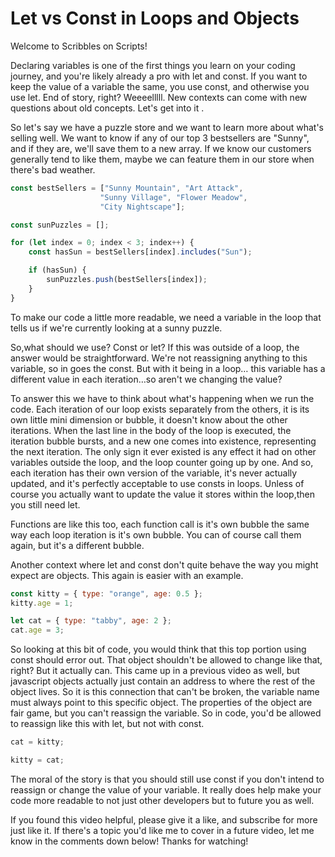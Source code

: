 # Let vs Const in Loops and Objects

Welcome to Scribbles on Scripts!

Declaring variables is one of the first things you learn on your coding journey, and you're likely already a pro with let and const. 
If you want to keep the value of a variable the same, you use const, and otherwise you use let. End of story, right? Weeeelllll. 
New contexts can come with new questions about old concepts. Let's get into it .

So let's say we have a puzzle store and we want to learn more about what's selling well. We want to know if any of our top 3 bestsellers are "Sunny", and if they are, we'll save them to a new array. If we know our customers generally tend to like them, maybe we can feature them in our store when there's bad weather. 

```js
const bestSellers = ["Sunny Mountain", "Art Attack", 
                    "Sunny Village", "Flower Meadow", 
                    "City Nightscape"];

const sunPuzzles = [];

for (let index = 0; index < 3; index++) {
    const hasSun = bestSellers[index].includes("Sun");

    if (hasSun) {
        sunPuzzles.push(bestSellers[index]);
    }
}
```

To make our code a little more readable, we need a variable in the loop that tells us if  we're currently looking at a sunny puzzle. 

So,what should we use? Const or let? If this was outside of a loop, the answer would be straightforward.  We're not reassigning anything to this variable, so in goes the const. But with it being in a loop… this variable has a different value in each iteration…so aren't we changing the value? 

 To answer this we have to think about what's happening when we run the code. Each iteration of our loop exists separately from the others, it is its own little mini dimension or bubble, it doesn't know about the other iterations. When the last line in the body of the loop is executed, the iteration bubble bursts, and a new one comes into existence, representing the next iteration. The only sign it ever existed is any effect it had on other variables outside the loop, and the loop counter going up by one. And so, each iteration has their own version of the variable, it's never actually updated, and it's perfectly acceptable to use consts in loops. Unless of course you actually want to update the value it stores within the loop,then you still need let. 

Functions are like this too, each function call is it's own bubble the same way each loop iteration is it's own bubble. You can of course call them again, but it's a different bubble.

Another context where let and const don't quite behave the way you might expect are objects. This again is easier with an example. 

```js
const kitty = { type: "orange", age: 0.5 }; 
kitty.age = 1; 

let cat = { type: "tabby", age: 2 };
cat.age = 3;
```

So looking at this bit of code, you would think that this top portion using const should error out. That object shouldn't be allowed to change like that, right? But it actually can. This came up in a previous video as well, but javascript objects actually just contain an address to where the rest of the object lives. So it is this connection that can't be broken, the variable name must always point to this specific object. The properties of the object are fair game, but you can't reassign the variable. So in code, you'd be allowed to reassign like this with let, but not with const. 

```js
cat = kitty; 

kitty = cat;
```

The moral of the story is that you should still use const if you don't intend to reassign or change the value of your variable. It really does help make your code more readable to not just other developers but to future you as well. 

If you found this video helpful, please give it a like, and subscribe for more just like it. If there's a topic you'd like me to cover in a future video, let me know in the comments down below! Thanks for watching! 





